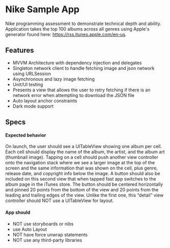 # Nike Sample App
Nike programming assessment to demonstrate technical depth and ability. Application takes the top 100 albums across all genres using Apple's generator found here: https://rss.itunes.apple.com/en-us.
## Features
- MVVM Architecture with dependency injection and delegates
- Singleton network client to handle fetching image and json network using URLSession
- Asynchronous and lazy image fetching
- Unit/UI testing
- Presents a view that allows the user to retry fetching if there is an network error when attempting to download the JSON file
- Auto layout anchor constraints
- Dark mode support
## Specs
#### Expected behavior
On launch, the user should see a UITableView showing one album per cell. Each cell should display the name of the album, the artist, and the album art (thumbnail image). Tapping on a cell should push another view controller onto the navigation stack where we see a larger image at the top of the screen and the same information that was shown on the cell, plus genre, release date, and copyright info below the image. A button should also be included on this second view that when tapped fast app switches to the album page in the iTunes store. The button should be centered horizontally and pinned 20 points from the bottom of the view and 20 points from the leading and trailing edges of the view. Unlike the first one, this “detail” view controller should NOT use a UITableView for layout. 
#### App should
- NOT use storyboards or nibs
- use Auto Layout
- NOT have force unwrap statements
- NOT use any third-party libraries

